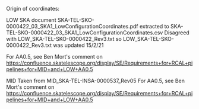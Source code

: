 Origin of coordinates:

LOW
  SKA document
  SKA-TEL-SKO-0000422_03_SKA1_LowConfigurationCoordinates.pdf
  extracted to
  SKA-TEL-SKO-0000422_03_SKA1_LowConfigurationCoordinates.csv
  Disagreed with LOW_SKA-TEL-SKO-0000422_Rev3.txt
  so LOW_SKA-TEL-SKO-0000422_Rev3.txt was updated 15/2/21

  For AA0.5, see Ben Mort's comment on
  https://confluence.skatelescope.org/display/SE/Requirements+for+RCAL+pipelines+for+MID+and+LOW+AA0.5

MID
  Taken from MID_SKA-TEL-INSA-0000537_Rev05
  For AA0.5, see Ben Mort's comment on
  https://confluence.skatelescope.org/display/SE/Requirements+for+RCAL+pipelines+for+MID+and+LOW+AA0.5

